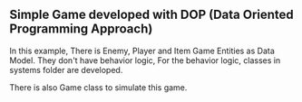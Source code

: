 ## Simple Game developed with DOP (Data Oriented Programming Approach)

In this example, There is Enemy, Player and Item Game Entities as Data Model. They don't have
behavior logic, For the behavior logic, classes in systems folder are developed.

There is also Game class to simulate this game.